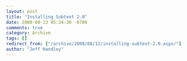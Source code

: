 ```yaml
---
layout: post
title: "Installing Subtext 2.0"
date: 2008-08-13 05:34:30 -0700
comments: true
category: Archive
tags: []
redirect_from: ["/archive/2008/08/12/installing-subtext-2.0.aspx/"]
author: "Jeff Handley"
---
```


